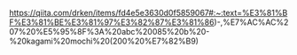 https://qiita.com/drken/items/fd4e5e3630d0f5859067#:~:text=%E3%81%BF%E3%81%BE%E3%81%97%E3%82%87%E3%81%86)-,%E7%AC%AC%207%20%E5%95%8F%3A%20abc%20085%20b%20-%20kagami%20mochi%20(200%20%E7%82%B9)